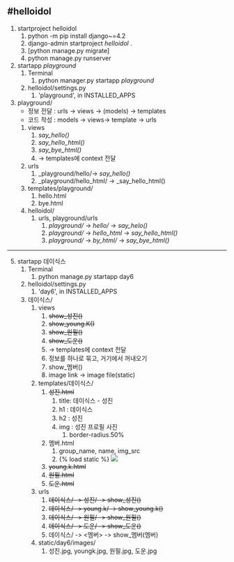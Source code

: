  #helloidol
  ---
1. startproject helloidol
    1. python -m pip install django~=4.2
    2. django-admin startproject _helloidol_ .
    3. [python manage.py migrate]
    4. python manage.py runserver
2. startapp _playground_ 
   1. Terminal
      1. python manager.py startapp _playground_
   2. helloidol/settings.py
      1. 'playground', in INSTALLED_APPS
3. playground/
   - 정보 전달 : urls -> views -> (models) -> templates
   - 코드 작성 : models -> views-> template -> urls
   1. views
      1. _say_hello()_
      2. _say_hello_html()_
      3. _say_bye_html()_
      4. -> templates에 context 전달
   2. urls 
      1. _playground/hello/-> _say_hello()_
      2. _playground/hello_html/ -> _say_hello_html()
   3. templates/playground/
      1. hello.html
      2. bye.html
   4. helloidol/
      1. urls, playground/urls
         1. _playground/_ -> _hello/_ -> _say_helo()_
         2. _playground/_ -> _hello_html_ -> _say_hello_html()_
         3. _playground/_ -> _by_html/_ -> _say_bye_html()_
   
---
5. startapp 데이식스 
   1. Terminal
      1. python manage.py startapp day6
   2. helloidol/settings.py
      1. 'day6', in INSTALLED_APPS
   3. 데이식스/
      1. views
         1. ~~show_성진()~~
         2. ~~show_young.K()~~
         3. ~~show_원필()~~
         4. ~~show_도운()~~
         5. -> templates에 context 전달
         6. 정보를 하나로 묶고, 거기에서 꺼내오기
         7. show_멤버()
         8. image link -> image file(static)
      2. templates/데이식스/
         1. ~~성진.html~~
            1. title: 데이식스 - 성진
            2. h1 : 데이식스
            3. h2 : 성진
            4. img : 성진 프로필 사진
               1. border-radius.50%
         2. 멤버.html
            1. group_name, name, img_src
            2. {% load static %} <img src="{% load static %}">
         3. ~~young.k.html~~
         4. ~~원필.html~~
         5. ~~도운.html~~
      3. urls
         1. ~~데이식스/ -> 성진/ -> show_성진()~~
         2. ~~데이식스/ -> young.k/ -> show_young.k()~~
         3. ~~데이식스/ -> 원필/ -> show_원필()~~
         4. ~~데이식스/ -> 도운/ -> show_도운()~~
         5. 데이식스/ -> <멤버> -> show_멤버(멤버)
      4. static/day6/images/
         1. 성진.jpg, youngk.jpg, 원필.jpg, 도운.jpg